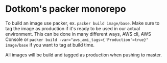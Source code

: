# Dotkom's packer monorepo

To build an image use packer, ex. ```packer build image/base```.
Make sure to tag the image as production if it's ready to be used in our actual environment. This can be done in many different ways, AWS cli, AWS Console or ```packer build -var="aws_ami_tags={'Production'=true}" image/base``` if you want to tag at build time.

All images will be build and tagged as production when pushing to master.